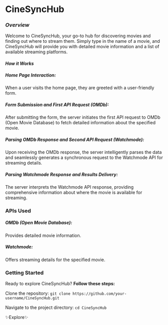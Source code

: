 # CineSyncHub
###  _Overview_
Welcome to CineSyncHub, your go-to hub for discovering movies and finding out where to stream them. Simply type in the name of a movie, and CineSyncHub will provide you with detailed movie information and a list of available streaming platforms.

#### _How it Works_

##### Home Page Interaction:

When a user visits the home page, they are greeted with a user-friendly form.

##### Form Submission and First API Request (OMDb): 

After submitting the form, the server initiates the first API request to OMDb (Open Movie Database) to fetch detailed information about the specified movie.
##### Parsing OMDb Response and Second API Request (Watchmode): 

Upon receiving the OMDb response, the server intelligently parses the data and seamlessly generates a synchronous request to the Watchmode API for streaming details.
##### Parsing Watchmode Response and Results Delivery:

The server interprets the Watchmode API response, providing comprehensive information about where the movie is available for streaming.

### APIs Used
##### OMDb (Open Movie Database): 
Provides detailed movie information.
##### Watchmode:
Offers streaming details for the specified movie.

### Getting Started
Ready to explore CineSyncHub? **Follow these steps:**

Clone the repository: ```git clone https://github.com/your-username/CineSyncHub.git```

Navigate to the project directory: ```cd CineSyncHub```

✨Explore✨
